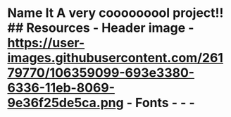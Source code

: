 # Name It A very cooooooool project!! ## Resources - Header image - https://user-images.githubusercontent.com/26179770/106359099-693e3380-6336-11eb-8069-9e36f25de5ca.png - Fonts - <link rel="preconnect" href="https://fonts.gstatic.com"> - <link href="https://fonts.googleapis.com/css2?family=Lato:ital,wght@0,100;0,300;0,400;0,700;0,900;1,100;1,300;1,400;1,700;1,900&display=swap" rel="stylesheet"> - <link href="https://fonts.googleapis.com/css2?family=Hachi+Maru+Pop&display=swap" rel="stylesheet">

